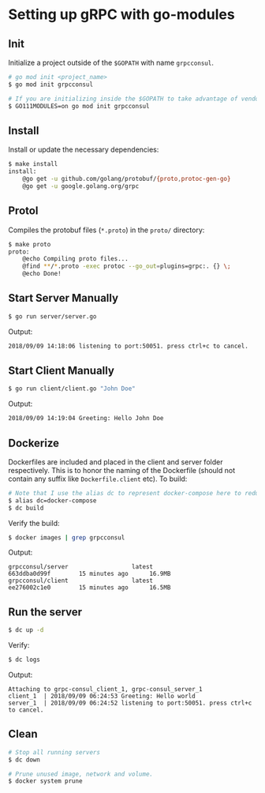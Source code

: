 # Setting up gRPC with go-modules


## Init

Initialize a project outside of the `$GOPATH` with name `grpcconsul`.
```bash
# go mod init <project_name>
$ go mod init grpcconsul

# If you are initializing inside the $GOPATH to take advantage of vendoring...
$ GO111MODULES=on go mod init grpcconsul
```

## Install

Install or update the necessary dependencies:
```bash
$ make install 
install:
	@go get -u github.com/golang/protobuf/{proto,protoc-gen-go}
	@go get -u google.golang.org/grpc
```

## Protol

Compiles the protobuf files (`*.proto`) in the `proto/` directory:

```bash
$ make proto
proto:
	@echo Compiling proto files...
	@find **/*.proto -exec protoc --go_out=plugins=grpc:. {} \;
	@echo Done!
```

## Start Server Manually

```bash
$ go run server/server.go
```
Output:

```bash
2018/09/09 14:18:06 listening to port:50051. press ctrl+c to cancel.
```
 
## Start Client Manually

```bash
$ go run client/client.go "John Doe"
```

Output:

```bash
2018/09/09 14:19:04 Greeting: Hello John Doe
```

## Dockerize

Dockerfiles are included and placed in the client and server folder respectively. This is to honor the naming of the Dockerfile (should not contain any suffix like `Dockerfile.client` etc). To build:

```bash
# Note that I use the alias dc to represent docker-compose here to reduce typing.
$ alias dc=docker-compose
$ dc build
```

Verify the build:

```bash
$ docker images | grep grpcconsul
```

Output:

```
grpcconsul/server                  latest                  663ddba0d99f        15 minutes ago      16.9MB
grpcconsul/client                  latest                  ee276002c1e0        15 minutes ago      16.5MB
```

## Run the server

```bash
$ dc up -d
```

Verify:

```bash
$ dc logs
```

Output:

```
Attaching to grpc-consul_client_1, grpc-consul_server_1
client_1  | 2018/09/09 06:24:53 Greeting: Hello world
server_1  | 2018/09/09 06:24:52 listening to port:50051. press ctrl+c to cancel.
```

## Clean

```bash
# Stop all running servers
$ dc down

# Prune unused image, network and volume.
$ docker system prune
```
